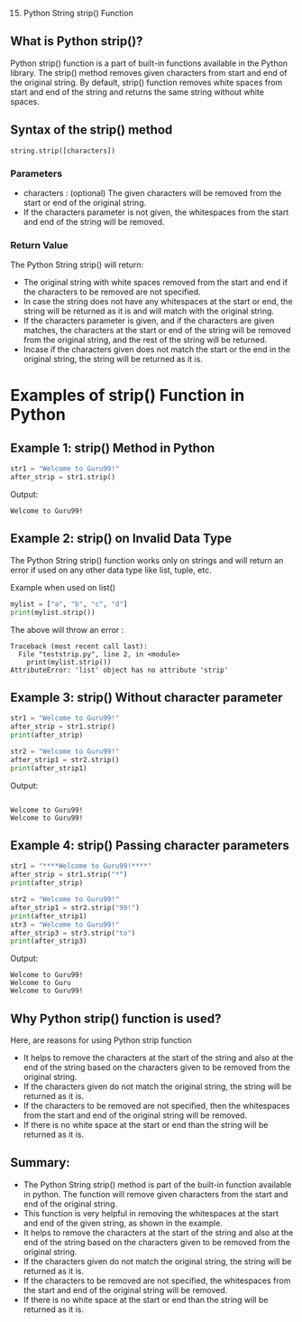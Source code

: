 015. Python String strip() Function

## What is Python strip()?
Python strip() function is a part of built-in functions available in the Python library. The strip() method removes given characters from start and end of the original string. By default, strip() function removes white spaces from start and end of the string and returns the same string without white spaces.


## Syntax of the strip() method
```text
string.strip([characters])
```
### Parameters
- characters : (optional) The given characters will be removed from the start or end of the original string.
- If the characters parameter is not given, the whitespaces from the start and end of the string will be removed.
### Return Value
The Python String strip() will return:
- The original string with white spaces removed from the start and end if the characters to be removed are not specified.
- In case the string does not have any whitespaces at the start or end, the string will be returned as it is and will match with the original string.
- If the characters parameter is given, and if the characters are given matches, the characters at the start or end of the string will be removed from the original string, and the rest of the string will be returned.
- Incase if the characters given does not match the start or the end in the original string, the string will be returned as it is.

# Examples of strip() Function in Python
## Example 1: strip() Method in Python
```python
str1 = "Welcome to Guru99!"
after_strip = str1.strip()
```
Output:
```text
Welcome to Guru99!
```
## Example 2: strip() on Invalid Data Type
The Python String strip() function works only on strings and will return an error if used on any other data type like list, tuple, etc.

Example when used on list()
```python
mylist = ["a", "b", "c", "d"]
print(mylist.strip())
```
The above will throw an error :
```text
Traceback (most recent call last):
  File "teststrip.py", line 2, in <module>
    print(mylist.strip())
AttributeError: 'list' object has no attribute 'strip'
```
## Example 3: strip() Without character parameter
```python
str1 = "Welcome to Guru99!"
after_strip = str1.strip()
print(after_strip)

str2 = "Welcome to Guru99!"
after_strip1 = str2.strip()
print(after_strip1)
```
Output:
```text

Welcome to Guru99!
Welcome to Guru99!
```
## Example 4: strip() Passing character parameters
```python
str1 = "****Welcome to Guru99!****"
after_strip = str1.strip("*")
print(after_strip)

str2 = "Welcome to Guru99!"
after_strip1 = str2.strip("99!")
print(after_strip1)
str3 = "Welcome to Guru99!"
after_strip3 = str3.strip("to")
print(after_strip3)
````
Output:
```text
Welcome to Guru99!
Welcome to Guru
Welcome to Guru99!
```
## Why Python strip() function is used?
Here, are reasons for using Python strip function

- It helps to remove the characters at the start of the string and also at the end of the string based on the characters given to be removed from the original string.
- If the characters given do not match the original string, the string will be returned as it is.
- If the characters to be removed are not specified, then the whitespaces from the start and end of the original string will be removed.
- If there is no white space at the start or end than the string will be returned as it is.
## Summary:
- The Python String strip() method is part of the built-in function available in python. The function will remove given characters from the start and end of the original string.
- This function is very helpful in removing the whitespaces at the start and end of the given string, as shown in the example.
- It helps to remove the characters at the start of the string and also at the end of the string based on the characters given to be removed from the original string.
- If the characters given do not match the original string, the string will be returned as it is.
- If the characters to be removed are not specified, the whitespaces from the start and end of the original string will be removed.
- If there is no white space at the start or end than the string will be returned as it is.
